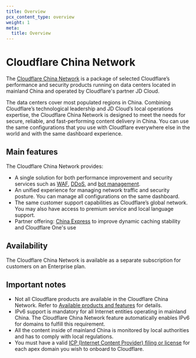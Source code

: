 ```yaml
---
title: Overview
pcx_content_type: overview
weight: 1
meta:
  title: Overview
---
```


# Cloudflare China Network

The [Cloudflare China Network](https://www.cloudflare.com/china-network/) is a package of selected Cloudflare’s performance and security products running on data centers located in mainland China and operated by Cloudflare's partner JD Cloud.

The data centers cover most populated regions in China. Combining Cloudflare’s technological leadership and JD Cloud’s local operations expertise, the Cloudflare China Network is designed to meet the needs for secure, reliable, and fast-performing content delivery in China. You can use the same configurations that you use with Cloudflare everywhere else in the world and with the same dashboard experience.

## Main features

The Cloudflare China Network provides:

* A single solution for both performance improvement and security services such as [WAF](/waf/), [DDoS](/ddos-protection/), and [bot management](/bots/).
* An unified experience for managing network traffic and security posture. You can manage all configurations on the same dashboard.
* The same customer support capabilities as Cloudflare’s global network. You may also have access to premium service and local language support.
* Partner offering: [China Express](/china-network/concepts/china-express/) to improve dynamic caching stability and Cloudflare One's use

## Availability

The Cloudflare China Network is available as a separate subscription for customers on an Enterprise plan.

## Important notes

* Not all Cloudflare products are available in the Cloudflare China Network. Refer to [Available products and features](/china-network/reference/available-products/) for details.
* IPv6 support is mandatory for all Internet entities operating in mainland China. The Cloudflare China Network feature automatically enables IPv6 for domains to fulfill this requirement.
* All the content inside of mainland China is monitored by local authorities and has to comply with local regulations.
* You must have a valid [ICP (Internet Content Provider) filing or license](/china-network/concepts/icp/) for each apex domain you wish to onboard to Cloudflare.